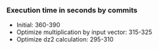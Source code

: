 ### Execution time in seconds by commits

* Initial: 360-390
* Optimize multiplication by input vector: 315-325
* Optimize dz2 calculation: 295-310
